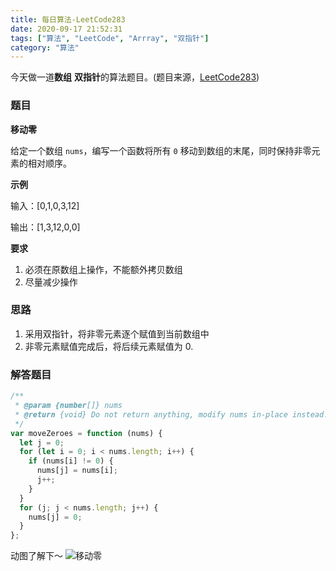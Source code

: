 ```yaml
---
title: 每日算法-LeetCode283
date: 2020-09-17 21:52:31
tags: ["算法", "LeetCode", "Arrray", "双指针"]
category: "算法"
---
```


今天做一道**数组** **双指针**的算法题目。(题目来源，[LeetCode283](https://leetcode-cn.com/problems/move-zeroes/))

### 题目

**移动零**

给定一个数组 `nums`，编写一个函数将所有 `0` 移动到数组的末尾，同时保持非零元素的相对顺序。

**示例**

输入：[0,1,0,3,12]

输出：[1,3,12,0,0]

**要求**

1. 必须在原数组上操作，不能额外拷贝数组
2. 尽量减少操作

### 思路

1. 采用双指针，将非零元素逐个赋值到当前数组中
2. 非零元素赋值完成后，将后续元素赋值为 0.

### 解答题目

```js
/**
 * @param {number[]} nums
 * @return {void} Do not return anything, modify nums in-place instead.
 */
var moveZeroes = function (nums) {
  let j = 0;
  for (let i = 0; i < nums.length; i++) {
    if (nums[i] != 0) {
      nums[j] = nums[i];
      j++;
    }
  }
  for (j; j < nums.length; j++) {
    nums[j] = 0;
  }
};
```

动图了解下～
![移动零](./LeetCode283.gif)
